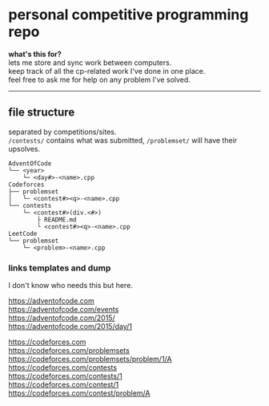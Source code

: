 # personal competitive programming repo
**what's this for?**   
lets me store and sync work between computers.  
keep track of all the cp-related work I've done in one place.  
feel free to ask me for help on any problem I've solved.

---

## file structure
separated by competitions/sites.  
`/contests/` contains what was submitted, `/problemset/` will have their upsolves.
```
AdventOfCode
└── <year>
    └─ <day#>-<name>.cpp
Codeforces
├── problemset
│   └─ <contest#><q>-<name>.cpp
└── contests
    └─ <contest#>(div.<#>)
        ├ README.md
        └ <contest#><q>-<name>.cpp
LeetCode
└── problemset
    └─ <problem>-<name>.cpp

```
### links templates and dump
I don't know who needs this but here.  

https://adventofcode.com  
https://adventofcode.com/events  
https://adventofcode.com/2015/  
https://adventofcode.com/2015/day/1  

https://codeforces.com  
https://codeforces.com/problemsets  
https://codeforces.com/problemsets/problem/1/A  
https://codeforces.com/contests  
https://codeforces.com/contests/1  
https://codeforces.com/contest/1  
https://codeforces.com/contest/problem/A